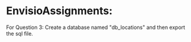 # EnvisioAssignments:

For Question 3: 
Create a database named "db_locations" and then export the sql file.